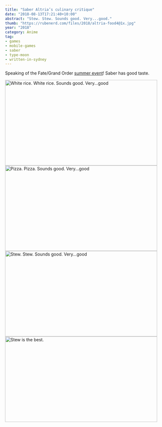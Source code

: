 ```yaml
---
title: "Saber Altria’s culinary critique"
date: "2018-08-13T17:21:40+10:00"
abstract: "Stew. Stew. Sounds good. Very...good."
thumb: "https://rubenerd.com/files/2018/altria-food4@1x.jpg"
year: "2018"
category: Anime
tag:
- games
- mobile-games
- saber
- type-moon
- written-in-sydney
---
```

Speaking of the Fate/Grand Order [summer event]! Saber has good taste.

<p><img src="https://rubenerd.com/files/2018/altria-food1@1x.jpg" srcset="https://rubenerd.com/files/2018/altria-food1@1x.jpg 1x, https://rubenerd.com/files/2018/altria-food1@2x.jpg 2x" alt="White rice. White rice. Sounds good. Very...good" style="width:500px; height:281px;" /><br />
<img src="https://rubenerd.com/files/2018/altria-food2@1x.jpg" srcset="https://rubenerd.com/files/2018/altria-food2@1x.jpg 1x, https://rubenerd.com/files/2018/altria-food2@2x.jpg 2x" alt="Pizza. Pizza. Sounds good. Very...good" style="width:500px; height:281px;" /><br />
<img src="https://rubenerd.com/files/2018/altria-food3@1x.jpg" srcset="https://rubenerd.com/files/2018/altria-food3@1x.jpg 1x, https://rubenerd.com/files/2018/altria-food3@2x.jpg 2x" alt="Stew. Stew. Sounds good. Very...good" style="width:500px; height:281px;" /><br />
<img src="https://rubenerd.com/files/2018/altria-food4@1x.jpg" srcset="https://rubenerd.com/files/2018/altria-food4@1x.jpg 1x, https://rubenerd.com/files/2018/altria-food4@2x.jpg 2x" alt="Stew is the best." style="width:500px; height:281px;" /></p>

[summer event]: https://rubenerd.com/fate-grand-order-summer-2018/ 

